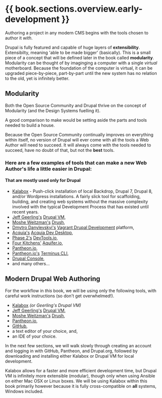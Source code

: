 # {{ book.sections.overview.early-development }}

Authoring a project in any modern CMS begins with the tools chosen to author it *with*.

Drupal is fully featured and capable of huge layers of **extensibility**. Extensibilty, meaning 'able to be made bigger' (basically). This is a small piece of a concept that will be defined later in the book called **modularity**. Modularity can be thought of by imaginging a computer with a single *virtual* motherboard. Because the foundation of the computer is virtual, it can be upgraded piece-by-piece, part-by-part until the new system has no relation to the old, yet is infinitely better.

## Modularity

Both the Open Source Community and Drupal thrive on the concept of Modularity (and the Design Systems fuelling it).

A good comparison to make would be setting aside the parts and tools needed to build a house.

Because the Open Source Community continually improves on everything within itself, no version of Drupal will ever come with all the tools a Web Author will need to succeed. It will always come with the tools needed to succeed, have no doubt of that, but not the **best** tools.

### Here are a few examples of tools that can make a new Web Author's life a little easier in Drupal:
#### That are mostly used only for Drupal
* [Kalabox](http://www.kalabox.io/ "Kalabox") - Push-click installation of local Backdrop, Drupal 7, Drupal 8, and/or Wordpress installations. A fairly slick tool for scaffolding, building, and creating web systems without the massive complexity involved with the typical Development Process that has existed until recent years.
* [Jeff Geerling's](http://jeffgeerling.com/ "Jeff Geerling's Website") [Drupal VM](http://www.drupalvm.com "Drupal VM"),
* [Moshe Weitzman's](https://www.drupal.org/u/moshe-weitzman "Moshe Weitzman's Website") [Drush](https://github.com/drush-ops/drush "Drush"),
* [Dmytro Danylevskyi's](http://dmytro.danylevskyi.com/ "Dmytro Danylevskyi's Website") [Vagrant Drupal Development](http://www.drupalvm.com "Vagrant Drupal Development") platform,
* [Acquia's](https://www.acquia.com/ "Acquia's Website") [Acquia Dev Desktop](https://www.acquia.com/downloads "Acquia Dev Desktop"),
* [Phase 2's](https://www.phase2technology.com "Phase 2's Website") [DevTools.io](http://phase2.github.io/devtools/ "DevTools.io"),
* [Four Kitchens'](http://fourkitchens.com/ "Four Kitchens") [Aquifer.io](http://aquifer.io/ "DevTools CLI"),
* [Pantheon.io](https://pantheon.io/ "Pantheon.io'"),
* [Pantheon.io's](https://pantheon.io/ "Pantheon.io'") [Terminus CLI](https://pantheon.io/docs/terminus/ "Terminus CLI"),
* [Drupal Console](https://drupalconsole.com/ "Drupal Console"),
 * and many others...

## Modern Drupal Web Authoring

For the workflow in *this* book, we will be using only the following tools, with careful work instructions (so don't get overwhelmed!).

* [Kalabox](http://www.kalabox.io/ "Kalabox") *(or Geerling's Drupal VM)*
* [Jeff Geerling's](http://jeffgeerling.com/ "Jeff Geerling's Website") [Drupal VM](http://www.drupalvm.com "Drupal VM"),
* [Moshe Weitzman's](https://www.drupal.org/u/moshe-weitzman "Moshe Weitzman's Website") [Drush](https://github.com/drush-ops/drush "Drush"),
* [Pantheon.io](https://pantheon.io/ "Pantheon.io'"),
* [GitHub](https://github.com/ "GitHub"),
* a text editor of your choice, and,
* an IDE of your choice.

In the next few sections, we will walk slowly through creating an account and logging in with GitHub, Pantheon, and Drupal.org, followed by downloading and installing either Kalabox or Drupal VM for local development.

Kalabox allows for a faster and more efficient development time, but Drupal VM is infinitely more extensible (modular), though only when using Ansible on either Mac OSX or Linux boxes. We will be using Kalabox within this book primarily however because it is fully cross-compatible on **all** systems, Windows included.